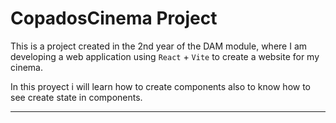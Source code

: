 # CopadosCinema Project

This is a project created in the 2nd year of the DAM module, where I am developing a web application using `React` + `Vite` to create a website for my cinema.

In this proyect i will learn how to create components also to know how to see create state in components.

---
